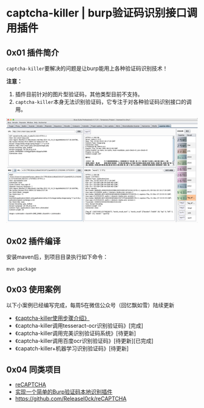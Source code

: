 # captcha-killer | burp验证码识别接口调用插件
## 0x01 插件简介
`captcha-killer`要解决的问题是让burp能用上各种验证码识别技术！

**注意：**
1. 插件目前针对的图片型验证码，其他类型目前不支持。
2. `captcha-killer`本身无法识别验证码，它专注于对各种验证码识别接口的调用。

![主界面](./doc/captcha-killer.png)

## 0x02 插件编译
安装maven后，到项目目录执行如下命令：

```
mvn package
```

## 0x03 使用案例
以下小案例已经编写完成，每周5在微信公众号（回忆飘如雪）陆续更新

* [《captcha-killer使用步骤介绍》](./doc/Usage.md)
* 《captcha-killer调用tesseract-ocr识别验证码》[完成]
* 《captcha-killer调用完美识别验证码系统》[待更新]
* 《captcha-killer调用百度ocr识别验证码》[待更新][已完成]
* 《capatch-killer+机器学习识别验证码》[待更新]

## 0x04 同类项目
* [reCAPTCHA](https://github.com/bit4woo/reCAPTCHA)
* [实现一个简单的Burp验证码本地识别插件](https://www.freebuf.com/articles/web/168679.html)
* https://github.com/Releasel0ck/reCAPTCHA